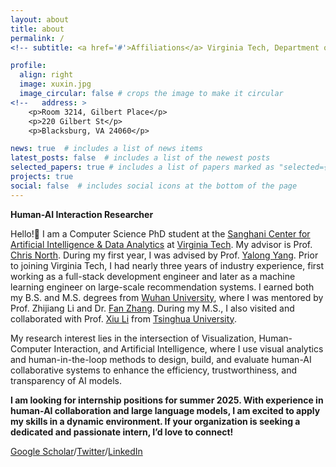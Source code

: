 ```yaml
---
layout: about
title: about
permalink: /
<!-- subtitle: <a href='#'>Affiliations</a> Virginia Tech, Department of Computer Science -->

profile:
  align: right
  image: xuxin.jpg
  image_circular: false # crops the image to make it circular
<!--   address: >
    <p>Room 3214, Gilbert Place</p>
    <p>220 Gilbert St</p>
    <p>Blacksburg, VA 24060</p> 

news: true  # includes a list of news items
latest_posts: false  # includes a list of the newest posts
selected_papers: true # includes a list of papers marked as "selected={true}"
projects: true
social: false  # includes social icons at the bottom of the page
---
```


<!-- How to pronouce my first name: "<b>Shesing</b>". -->
<b>Human-AI Interaction Researcher</b>

Hello!👋 I am a Computer Science PhD student at the [Sanghani Center for Artificial Intelligence & Data Analytics](https://sanghani.cs.vt.edu/about/) at [Virginia Tech](https://www.vt.edu/). My advisor is Prof. [Chris North](https://people.cs.vt.edu/north/). During my first year, I was advised by Prof. [Yalong Yang](https://ivi.cc.gatech.edu/people.html). Prior to joining Virginia Tech, I had nearly three years of industry experience, first working as a full-stack development engineer and later as a machine learning engineer on large-scale recommendation systems. I earned both my B.S. and M.S. degrees from [Wuhan University](https://en.whu.edu.cn/), where I was mentored by Prof. Zhijiang Li and Dr. [Fan Zhang](https://scholar.google.com/citations?user=K3SZuHIAAAAJ&hl=en). During my M.S., I also visited and collaborated with Prof. [Xiu Li](https://scholar.google.com/citations?user=Xrh1OIUAAAAJ&hl=en) from [Tsinghua University](https://www.tsinghua.edu.cn/en/).

My research interest lies in the intersection of Visualization, Human-Computer Interaction, and Artificial Intelligence, where I use visual analytics and human-in-the-loop methods to design, build, and evaluate human-AI collaborative systems to enhance the efficiency, trustworthiness, and transparency of AI models. 

<b>I am looking for internship positions for summer 2025. With experience in human-AI collaboration and large language models, I am excited to apply my skills in a dynamic environment. If your organization is seeking a dedicated and passionate intern, I’d love to connect!</b>

<!-- Last summer, I was a visiting PhD student in the [HCIE Group](https://hcie.csail.mit.edu/) at CSAIL, MIT. -->

<!-- With three years in top tech companies, I am a <b>full-stack developer</b> and <b>AI Applied Researcher</b>. My current research lies on <b>Information Visualization</b>, <b>Immersive Analytics</b>, and <b>Human-AI Interaction</b>. 

Furthermore, as a <b>HCI researcher</b>, I firmly place humans at the core. My ultimate goal is <b>equip individuals</b> with the capability to comprehensively comprehend and effectively derive insights from <b>vast multimodal information and environments</b>, achieved through the synergistic integration of AI and visualization techniques. -->

[Google Scholar](https://scholar.google.com/citations?user=2mxFqi0AAAAJ&hl=en)/[Twitter](https://twitter.com/TangXuxin)/[LinkedIn](https://www.linkedin.com/in/xuxin-tang-45a27484/)

<!-- The focal point of my current projects is to equip individuals with the capability to comprehensively comprehend and effectively derive insights from <b>vast multimodal information</b>, achieved through the synergistic integration of AI and visualization techniques. -->




